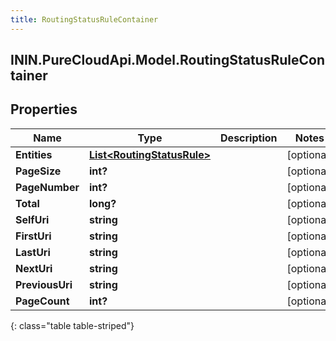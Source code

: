 ```yaml
---
title: RoutingStatusRuleContainer
---
```

## ININ.PureCloudApi.Model.RoutingStatusRuleContainer

## Properties

|Name | Type | Description | Notes|
|------------ | ------------- | ------------- | -------------|
| **Entities** | [**List&lt;RoutingStatusRule&gt;**](RoutingStatusRule.html) |  | [optional] |
| **PageSize** | **int?** |  | [optional] |
| **PageNumber** | **int?** |  | [optional] |
| **Total** | **long?** |  | [optional] |
| **SelfUri** | **string** |  | [optional] |
| **FirstUri** | **string** |  | [optional] |
| **LastUri** | **string** |  | [optional] |
| **NextUri** | **string** |  | [optional] |
| **PreviousUri** | **string** |  | [optional] |
| **PageCount** | **int?** |  | [optional] |
{: class="table table-striped"}


